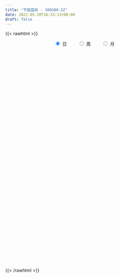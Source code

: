 ```yaml
---
title: "节能国祯 - 300388.SZ"
date: 2022-05-20T16:33:13+08:00
draft: false
---
```

{{< rawhtml >}}
    <div style="text-align: center">
        <label style="padding: 1rem;"><input style="margin-right: .5rem" type="radio" name="period" value="D" checked onclick="period_change(this)">日</label>
        <label style="padding: 1rem;"><input style="margin-right: .5rem" type="radio" name="period" value="W" onclick="period_change(this)">周</label>
        <label style="padding: 1rem;"><input style="margin-right: .5rem" type="radio" name="period" value="M" onclick="period_change(this)">月</label>
    </div>
    <div id="chart" style="height: 700px;"></div> 
    <script type="text/javascript">
        const D_v = [22672.94,51850.27,31224.73,46874.6,45383.07,35881.94,44867.48,32207.87,38236.51,25298.8,24437.08,23691.6,22673.61,30218.8,20518.72,18605.04,32510.69,24336.43,30237.17,23653.62,21188.1,28509.3,27836.9,36139.6,27327.13,27057.42,24769.43,23789.64,25770.4,35465.06,34769.1,35744.32,45689.0,45403.99,41276.08,38421.12,37083.0,28154.48,27454.0,26196.95,25232.27,26306.0,27534.36,37356.4,40724.53,35596.59,30160.31,26340.6,25125.88,30173.1,33986.75,25337.03,40576.47,35058.46,42845.86,25992.29,21631.8,17427.26,23695.34,29426.54,14696.54,24543.0,28532.26,32167.8,31689.96,33027.85,26023.16,23146.76,50267.16,59737.32,42683.79,38062.25,30767.77,30164.76,47457.24,44473.97,44693.4,39215.81,33995.14,182726.23,113762.16,106436.24,112243.66,63492.33,60828.08,110578.48,85881.57,97873.73,109964.23,81267.09,52870.92,56910.21,45253.67,49366.6,184844.62,93099.68,88548.98,68183.64,59136.6,41303.2,139984.0,91859.98,75301.42,46029.75,29124.44,44762.56,25899.4,26988.98,20588.61,29529.6,18363.23,18962.8,50794.7,36100.77,32792.34,30459.63,30257.8,37341.2,33260.2,24201.01,17986.8,58263.42,35353.11,28446.01,32641.11,26159.8,37051.8,30144.0,22836.6,37267.25,28879.17,26715.49,25044.86,28963.02,63548.13,97116.38,51429.6,59516.24,49455.8,40600.2,55454.0,58105.6,40951.79,33322.0,33233.0,29777.86,34981.72,21212.57,42984.46,63999.41,54588.82,58903.58,60316.04,47187.6,41643.69,44076.69,34869.62,27572.64,21305.0,35942.48,47029.67,47431.98,48041.24,60089.92,41925.99,34477.63,39227.52,36523.2,39099.69,55090.96,36392.77,36653.23,37939.4,49306.21,26554.81,35080.4,43683.07,24228.67,23603.67,29668.32,34743.0,34768.8,35424.84,62000.42,42268.71,37111.51,29229.85,28788.84,86073.99,65986.6,39916.04,50137.8,33905.6,54144.99,35773.2,35975.63,52875.6,36835.08,46198.08,57883.89,58967.09,47213.29,71008.97,89025.38,76071.03,68970.18,88159.6,54156.19,42820.04,35286.9,34478.57,23691.34,24263.55,34898.1,54291.81,53458.08,49472.0,33858.82,40794.94,30236.52,32215.0,26190.0,31295.83,25944.34,25853.17,22465.0,25388.97,33499.86,18072.8,19894.6,36628.4,38236.22,61746.39,80659.85,37427.88,46607.58,34240.88,35669.4,27465.83,21010.2,25641.27,58098.68,59300.03,36080.63,23017.23,19974.2,17290.8,19453.6,19310.64,27984.6]
const D_histogram = [0.0,0.0106766952,0.0180354427,0.0316881567,0.0346749793,0.0389096835,0.0473874862,0.0485464859,0.0424323818,0.0363868554,0.0306119138,0.0271285337,0.0226878171,0.0128056899,0.0025098769,-0.0037395995,-0.0159108533,-0.0242143899,-0.0365019313,-0.0405207226,-0.0453270713,-0.0427412951,-0.035554031,-0.0282991746,-0.0219367961,-0.0252114074,-0.0267666905,-0.0270954131,-0.0309797819,-0.0248782418,-0.0171779148,-0.0132434298,-0.0168614377,-0.0274995253,-0.0375266645,-0.0421562841,-0.046835692,-0.0499370479,-0.0448614635,-0.0354563485,-0.0256387899,-0.0178951755,-0.0034692652,0.0053983653,0.0173249569,0.0177406145,0.0121555712,0.0056271834,0.0013896356,-0.0056603226,-0.0057942773,-0.0028495399,-0.0083338375,-0.0143275639,-0.0279518537,-0.0411136806,-0.0423529707,-0.0378724791,-0.0248500817,-0.0090143304,0.0026697727,0.0066658818,0.0056186297,0.0129395686,0.0219013767,0.0288192329,0.0333894726,0.0317053545,0.0388806801,0.039018818,0.0359263629,0.0251456733,0.0170739197,0.020656944,0.0287573413,0.0353699007,0.0380699491,0.0329839882,0.0321438178,0.0562717897,0.0601946881,0.0728086029,0.0702592149,0.0651992136,0.0561295534,0.0621250018,0.066258079,0.0516254103,0.0539599117,0.0373276172,0.0261867104,0.0088012126,-0.0039488374,-0.0054579799,0.0205916646,0.0222969967,-0.0022454331,-0.0068480639,-0.0280520548,-0.0361497897,-0.0195714719,-0.0272799127,-0.0491063811,-0.0670384732,-0.0801604683,-0.0957787756,-0.0978848002,-0.0924644407,-0.0862291481,-0.0866333451,-0.080131399,-0.0732880831,-0.0740806226,-0.069237951,-0.059044762,-0.0420686813,-0.0273788364,-0.0256786268,-0.0193871371,-0.0085890151,-0.0006181158,0.016013299,0.0250392574,0.0325970975,0.0400406131,0.0411874204,0.0446153474,0.0402571781,0.0394518389,0.0376347601,0.0351930195,0.0311311879,0.0274722415,0.0267477156,0.0335830346,0.0459982101,0.043924299,0.0455410474,0.050558833,0.0452046924,0.0456526277,0.027911653,0.0136765029,0.0074592073,0.0008326778,-0.0063430525,-0.0077288007,-0.0073097715,-0.0025739654,0.0084541805,0.0126180345,0.0135088014,0.0212050489,0.0231424095,0.0200395524,0.0094273306,0.0099594472,0.0046624925,-0.0014682563,0.0017757689,0.0075307332,0.0151788333,0.0127289896,0.020641956,0.0141666206,0.0130200216,0.0088620363,0.0074815789,-0.0003989602,-0.0189595475,-0.0234145169,-0.0308668112,-0.026335048,-0.036167455,-0.0422798255,-0.0533018841,-0.073083726,-0.0805598685,-0.0893201626,-0.0854589974,-0.0717800464,-0.0493100863,-0.0268628533,-0.0049071837,0.006027966,0.015850456,0.0193191018,0.0268757133,0.0410044336,0.0558656096,0.0607068486,0.059513813,0.0538273311,0.0340126761,0.0235347204,0.0162135749,0.0207905392,0.0204123341,0.0232833935,0.0228820427,0.0216748484,0.0078510927,-0.0067919431,0.003085317,0.0029177201,-0.0265180218,-0.0746094897,-0.0940504994,-0.0981295266,-0.0889515914,-0.0749337159,-0.0635517239,-0.0542736681,-0.0409333995,-0.0275675678,-0.0129090108,-0.0064754983,-0.0036052509,0.0051856612,0.0070040518,0.0151899171,0.0128631687,0.0142507982,0.004459596,0.0060337712,0.0031480924,0.0116510463,0.0083127581,0.0079194871,0.0132037215,0.0211012273,0.0167728774,0.0177338013,-0.0240295707,-0.0616096816,-0.0740357207,-0.0902971914,-0.0849300187,-0.0718378043,-0.0665516223,-0.04841459,-0.0147670241,0.0070885642,0.0235821901,0.0313294338,0.0312025551,0.0286285699,0.0277813513,0.0279975297,0.0319959635]
const D_fast = [0.0,0.0133458689,0.0252134772,0.0467882303,0.0584437978,0.0724059228,0.0927305971,0.1060262183,0.1105202096,0.113571397,0.1154494339,0.1187481872,0.1199794249,0.1132987202,0.1036303764,0.0964460002,0.080297033,0.0659398989,0.0445268747,0.0303779028,0.0142397862,0.0061402387,0.004438995,0.0046190578,0.0054972373,-0.0040802259,-0.0123271817,-0.0194297575,-0.0310590718,-0.0311770921,-0.0277712438,-0.0271476162,-0.0349809836,-0.0524939526,-0.0719027578,-0.0870714485,-0.1034597793,-0.1190453972,-0.1251851788,-0.1246441509,-0.1212362897,-0.1179664692,-0.1044078752,-0.0941906534,-0.0779328226,-0.0730820113,-0.0756281619,-0.0807497538,-0.0846398927,-0.0931049315,-0.0946874556,-0.0924551032,-0.1000228601,-0.1095984775,-0.1302107307,-0.1536509777,-0.1654785106,-0.1704661387,-0.1636562618,-0.1500740931,-0.1377225468,-0.1320599672,-0.1317025619,-0.1211467309,-0.1067095786,-0.0925869142,-0.0796693063,-0.0734270858,-0.0565315902,-0.0466387478,-0.0407496121,-0.0452438834,-0.0490471571,-0.0402998968,-0.0250101642,-0.0095551296,0.0026624061,0.0058224422,0.0130182262,0.0512141456,0.070185716,0.1010017816,0.1160171973,0.1272569993,0.1322197275,0.1537464264,0.1744440233,0.1727177071,0.1885421865,0.1812417963,0.1766475671,0.1614623725,0.1477251132,0.1448514757,0.1760490363,0.1833286176,0.1582248295,0.1519101827,0.1236931781,0.1065579958,0.1182434457,0.1037150267,0.069611963,0.0349202526,0.0017581404,-0.0378048607,-0.0643820854,-0.082077836,-0.0973998305,-0.1194623638,-0.1329932674,-0.1444719724,-0.1637846674,-0.1762514836,-0.1808194851,-0.1743605747,-0.1665154389,-0.171234886,-0.1697901805,-0.1611393124,-0.1533229421,-0.1326882024,-0.1174024298,-0.1016953152,-0.0842416464,-0.072797984,-0.0582162201,-0.052510095,-0.0434524744,-0.0358608632,-0.0295043489,-0.0257833835,-0.0225742695,-0.0166118666,-0.0013807889,0.0225339391,0.0314411027,0.044443113,0.0621006069,0.0680476393,0.0799087316,0.0691456701,0.0583296457,0.053977152,0.0475587919,0.0387972985,0.0354793501,0.0340709364,0.0381632512,0.0513049422,0.0586233048,0.0628912721,0.0758887817,0.0836117448,0.0855187758,0.0772633866,0.0802853651,0.0761540335,0.0696562206,0.0733441881,0.0809818356,0.092424644,0.0931570478,0.1062305032,0.1032968229,0.1054052293,0.103462753,0.1039526904,0.0959724112,0.0726719371,0.0623633385,0.0471943414,0.0451423426,0.0262680718,0.0095857449,-0.0147617846,-0.0528145581,-0.0804306677,-0.1115210024,-0.1290245866,-0.1332906472,-0.1231482087,-0.107416689,-0.0866878153,-0.0742456742,-0.0604605701,-0.0521621488,-0.0378866091,-0.0135067804,0.015320798,0.0353387492,0.0490241668,0.0567945177,0.0454830318,0.0408887561,0.0376210044,0.0473956035,0.0521204819,0.0608123897,0.0661315495,0.0703430673,0.0584820848,0.0421410633,0.0527896526,0.0533514857,0.0172862384,-0.049457602,-0.0924112365,-0.1210226454,-0.134082608,-0.1387981615,-0.1433041005,-0.1475944617,-0.1444875429,-0.1380136032,-0.1265822989,-0.121767661,-0.1197987263,-0.1097113989,-0.1061419953,-0.0941586507,-0.0932696069,-0.088319278,-0.0969955812,-0.0939129631,-0.0960116189,-0.0845959034,-0.085856002,-0.0842694012,-0.0756842365,-0.0625114238,-0.0626465543,-0.0572521802,-0.1050229449,-0.1580054762,-0.1889404455,-0.227776214,-0.2436415459,-0.2485087827,-0.2598605062,-0.2538271215,-0.2238713115,-0.2002435822,-0.1778544088,-0.1622748067,-0.1546010466,-0.1500178892,-0.1439197701,-0.1367042093,-0.1247067846]
const D_slow = [0.0,0.0026691738,0.0071780345,0.0151000736,0.0237688185,0.0334962393,0.0453431109,0.0574797324,0.0680878278,0.0771845417,0.0848375201,0.0916196535,0.0972916078,0.1004930303,0.1011204995,0.1001855996,0.0962078863,0.0901542888,0.081028806,0.0708986253,0.0595668575,0.0488815338,0.039993026,0.0329182324,0.0274340334,0.0211311815,0.0144395089,0.0076656556,-0.0000792899,-0.0062988503,-0.010593329,-0.0139041864,-0.0181195459,-0.0249944272,-0.0343760933,-0.0449151644,-0.0566240874,-0.0691083493,-0.0803237152,-0.0891878024,-0.0955974998,-0.1000712937,-0.10093861,-0.0995890187,-0.0952577795,-0.0908226258,-0.087783733,-0.0863769372,-0.0860295283,-0.0874446089,-0.0888931783,-0.0896055633,-0.0916890226,-0.0952709136,-0.102258877,-0.1125372972,-0.1231255398,-0.1325936596,-0.13880618,-0.1410597627,-0.1403923195,-0.138725849,-0.1373211916,-0.1340862995,-0.1286109553,-0.1214061471,-0.1130587789,-0.1051324403,-0.0954122703,-0.0856575658,-0.076675975,-0.0703895567,-0.0661210768,-0.0609568408,-0.0537675055,-0.0449250303,-0.035407543,-0.027161546,-0.0191255915,-0.0050576441,0.0099910279,0.0281931786,0.0457579824,0.0620577858,0.0760901741,0.0916214246,0.1081859443,0.1210922969,0.1345822748,0.1439141791,0.1504608567,0.1526611598,0.1516739505,0.1503094555,0.1554573717,0.1610316209,0.1604702626,0.1587582466,0.1517452329,0.1427077855,0.1378149175,0.1309949394,0.1187183441,0.1019587258,0.0819186087,0.0579739148,0.0335027148,0.0103866046,-0.0111706824,-0.0328290187,-0.0528618684,-0.0711838892,-0.0897040449,-0.1070135326,-0.1217747231,-0.1322918934,-0.1391366025,-0.1455562592,-0.1504030435,-0.1525502973,-0.1527048262,-0.1487015015,-0.1424416871,-0.1342924128,-0.1242822595,-0.1139854044,-0.1028315675,-0.092767273,-0.0829043133,-0.0734956233,-0.0646973684,-0.0569145714,-0.050046511,-0.0433595821,-0.0349638235,-0.023464271,-0.0124831962,-0.0010979344,0.0115417739,0.0228429469,0.0342561039,0.0412340171,0.0446531428,0.0465179447,0.0467261141,0.045140351,0.0432081508,0.0413807079,0.0407372166,0.0428507617,0.0460052703,0.0493824707,0.0546837329,0.0604693353,0.0654792234,0.067836056,0.0703259178,0.071491541,0.0711244769,0.0715684191,0.0734511024,0.0772458107,0.0804280581,0.0855885472,0.0891302023,0.0923852077,0.0946007168,0.0964711115,0.0963713714,0.0916314846,0.0857778554,0.0780611526,0.0714773906,0.0624355268,0.0518655704,0.0385400994,0.0202691679,0.0001292008,-0.0222008399,-0.0435655892,-0.0615106008,-0.0738381224,-0.0805538357,-0.0817806316,-0.0802736401,-0.0763110261,-0.0714812507,-0.0647623224,-0.054511214,-0.0405448116,-0.0253680994,-0.0104896462,0.0029671866,0.0114703556,0.0173540357,0.0214074295,0.0266050643,0.0317081478,0.0375289962,0.0432495068,0.0486682189,0.0506309921,0.0489330063,0.0497043356,0.0504337656,0.0438042602,0.0251518877,0.0016392629,-0.0228931188,-0.0451310166,-0.0638644456,-0.0797523766,-0.0933207936,-0.1035541435,-0.1104460354,-0.1136732881,-0.1152921627,-0.1161934754,-0.1148970601,-0.1131460471,-0.1093485679,-0.1061327757,-0.1025700761,-0.1014551771,-0.0999467343,-0.0991597112,-0.0962469497,-0.0941687601,-0.0921888884,-0.088887958,-0.0836126511,-0.0794194318,-0.0749859815,-0.0809933741,-0.0963957946,-0.1149047247,-0.1374790226,-0.1587115273,-0.1766709783,-0.1933088839,-0.2054125314,-0.2091042875,-0.2073321464,-0.2014365989,-0.1936042404,-0.1858036017,-0.1786464592,-0.1717011214,-0.1647017389,-0.1567027481]
const D_data = [['2021-05-11', 7.6365, 7.6857, 7.6069, 7.6955],['2021-05-12', 7.725, 7.853, 7.6857, 7.912],['2021-05-13', 7.8234, 7.8726, 7.7742, 7.971],['2021-05-14', 7.9022, 8.0301, 7.8726, 8.0891],['2021-05-17', 8.0695, 7.971, 7.9317, 8.158],['2021-05-18', 7.9317, 8.0399, 7.9317, 8.099],['2021-05-19', 7.9809, 8.1679, 7.9809, 8.2269],['2021-05-20', 8.1285, 8.1482, 8.0695, 8.2171],['2021-05-21', 8.1285, 8.0891, 8.0793, 8.2663],['2021-05-24', 8.0498, 8.099, 8.0301, 8.1679],['2021-05-25', 8.0695, 8.1088, 8.0399, 8.1285],['2021-05-26', 8.1285, 8.1482, 8.099, 8.1875],['2021-05-27', 8.1875, 8.1482, 8.099, 8.2072],['2021-05-28', 8.1482, 8.0695, 8.0596, 8.2269],['2021-05-31', 8.0203, 8.0301, 7.9514, 8.0596],['2021-06-01', 8.0301, 8.0498, 7.9907, 8.0695],['2021-06-02', 8.0596, 7.9317, 7.9218, 8.0793],['2021-06-03', 7.9317, 7.9218, 7.912, 8.0006],['2021-06-04', 7.9218, 7.8038, 7.7939, 7.9514],['2021-06-07', 7.7742, 7.8431, 7.7644, 7.8628],['2021-06-08', 7.8431, 7.7841, 7.7742, 7.8628],['2021-06-09', 7.7742, 7.8431, 7.7545, 7.8628],['2021-06-10', 7.8234, 7.9022, 7.8136, 7.912],['2021-06-11', 7.8923, 7.9218, 7.8726, 8.0301],['2021-06-15', 7.9022, 7.9317, 7.8726, 7.9809],['2021-06-16', 7.9218, 7.8038, 7.7742, 7.9317],['2021-06-17', 7.8333, 7.7939, 7.7152, 7.853],['2021-06-18', 7.7545, 7.7841, 7.7053, 7.8333],['2021-06-21', 7.7841, 7.7053, 7.6955, 7.8038],['2021-06-22', 7.6955, 7.8136, 7.6561, 7.8628],['2021-06-23', 7.8234, 7.853, 7.7742, 7.9022],['2021-06-24', 7.8136, 7.8234, 7.725, 7.8726],['2021-06-25', 7.853, 7.7152, 7.6955, 7.853],['2021-06-28', 7.7349, 7.5676, 7.5577, 7.7349],['2021-06-29', 7.5774, 7.4888, 7.479, 7.6168],['2021-06-30', 7.5085, 7.479, 7.4003, 7.5085],['2021-07-01', 7.479, 7.4101, 7.4101, 7.5577],['2021-07-02', 7.4396, 7.3609, 7.3117, 7.4396],['2021-07-05', 7.3216, 7.42, 7.3117, 7.4692],['2021-07-06', 7.4101, 7.4692, 7.3904, 7.4888],['2021-07-07', 7.4396, 7.4888, 7.3904, 7.5184],['2021-07-08', 7.4888, 7.479, 7.4298, 7.5971],['2021-07-09', 7.49, 7.6, 7.46, 7.62],['2021-07-12', 7.61, 7.58, 7.55, 7.64],['2021-07-13', 7.61, 7.67, 7.52, 7.67],['2021-07-14', 7.67, 7.56, 7.53, 7.72],['2021-07-15', 7.56, 7.47, 7.39, 7.58],['2021-07-16', 7.47, 7.42, 7.41, 7.52],['2021-07-19', 7.42, 7.41, 7.3, 7.43],['2021-07-20', 7.37, 7.33, 7.31, 7.37],['2021-07-21', 7.34, 7.38, 7.34, 7.45],['2021-07-22', 7.38, 7.41, 7.33, 7.44],['2021-07-23', 7.42, 7.28, 7.26, 7.42],['2021-07-26', 7.28, 7.22, 7.15, 7.32],['2021-07-27', 7.23, 7.04, 7.03, 7.26],['2021-07-28', 7.05, 6.93, 6.82, 7.07],['2021-07-29', 6.94, 6.99, 6.9, 7.02],['2021-07-30', 7.0, 7.02, 6.91, 7.03],['2021-08-02', 7.02, 7.13, 6.95, 7.16],['2021-08-03', 7.13, 7.21, 7.1, 7.23],['2021-08-04', 7.17, 7.21, 7.15, 7.23],['2021-08-05', 7.16, 7.14, 7.09, 7.23],['2021-08-06', 7.14, 7.07, 7.0, 7.14],['2021-08-09', 7.06, 7.18, 7.03, 7.23],['2021-08-10', 7.22, 7.24, 7.16, 7.28],['2021-08-11', 7.24, 7.26, 7.22, 7.32],['2021-08-12', 7.26, 7.27, 7.2, 7.32],['2021-08-13', 7.25, 7.21, 7.18, 7.28],['2021-08-16', 7.24, 7.35, 7.2, 7.4],['2021-08-17', 7.33, 7.3, 7.26, 7.44],['2021-08-18', 7.23, 7.27, 7.21, 7.35],['2021-08-19', 7.29, 7.15, 7.14, 7.3],['2021-08-20', 7.15, 7.14, 7.05, 7.16],['2021-08-23', 7.15, 7.28, 7.12, 7.29],['2021-08-24', 7.28, 7.38, 7.28, 7.43],['2021-08-25', 7.38, 7.42, 7.29, 7.43],['2021-08-26', 7.4, 7.42, 7.31, 7.48],['2021-08-27', 7.35, 7.34, 7.31, 7.44],['2021-08-30', 7.33, 7.4, 7.32, 7.43],['2021-08-31', 7.6, 7.81, 7.6, 7.86],['2021-09-01', 7.78, 7.68, 7.61, 7.89],['2021-09-02', 7.65, 7.89, 7.62, 7.94],['2021-09-03', 7.89, 7.79, 7.76, 8.1],['2021-09-06', 7.8, 7.8, 7.72, 7.93],['2021-09-07', 7.76, 7.77, 7.73, 7.9],['2021-09-08', 7.84, 8.01, 7.81, 8.04],['2021-09-09', 7.96, 8.08, 7.94, 8.15],['2021-09-10', 8.0, 7.88, 7.85, 8.14],['2021-09-13', 8.0, 8.12, 7.93, 8.21],['2021-09-14', 8.08, 7.9, 7.87, 8.14],['2021-09-15', 7.9, 7.94, 7.83, 8.08],['2021-09-16', 7.95, 7.82, 7.79, 8.04],['2021-09-17', 7.82, 7.82, 7.67, 7.88],['2021-09-22', 7.74, 7.94, 7.67, 7.95],['2021-09-23', 7.95, 8.38, 7.95, 8.45],['2021-09-24', 8.46, 8.19, 8.14, 8.48],['2021-09-27', 8.15, 7.83, 7.78, 8.26],['2021-09-28', 7.82, 8.02, 7.8, 8.07],['2021-09-29', 7.93, 7.75, 7.68, 8.03],['2021-09-30', 7.75, 7.83, 7.7, 7.87],['2021-10-08', 7.95, 8.16, 7.95, 8.44],['2021-10-11', 8.25, 7.88, 7.82, 8.33],['2021-10-12', 7.81, 7.61, 7.51, 7.88],['2021-10-13', 7.61, 7.52, 7.37, 7.68],['2021-10-14', 7.48, 7.45, 7.39, 7.54],['2021-10-15', 7.45, 7.28, 7.25, 7.49],['2021-10-18', 7.28, 7.33, 7.26, 7.38],['2021-10-19', 7.31, 7.36, 7.21, 7.37],['2021-10-20', 7.36, 7.33, 7.27, 7.39],['2021-10-21', 7.31, 7.19, 7.19, 7.31],['2021-10-22', 7.2, 7.22, 7.18, 7.27],['2021-10-25', 7.22, 7.19, 7.1, 7.23],['2021-10-26', 7.13, 7.04, 7.02, 7.2],['2021-10-27', 7.03, 7.05, 6.93, 7.08],['2021-10-28', 7.05, 7.09, 6.94, 7.11],['2021-10-29', 7.09, 7.19, 7.04, 7.24],['2021-11-01', 7.19, 7.2, 7.1, 7.27],['2021-11-02', 7.15, 7.04, 6.97, 7.26],['2021-11-03', 7.05, 7.08, 6.95, 7.1],['2021-11-04', 7.09, 7.15, 7.07, 7.16],['2021-11-05', 7.14, 7.14, 7.1, 7.16],['2021-11-08', 7.2, 7.3, 7.2, 7.38],['2021-11-09', 7.31, 7.27, 7.22, 7.33],['2021-11-10', 7.26, 7.3, 7.18, 7.3],['2021-11-11', 7.29, 7.35, 7.25, 7.37],['2021-11-12', 7.35, 7.31, 7.27, 7.35],['2021-11-15', 7.29, 7.37, 7.2, 7.38],['2021-11-16', 7.36, 7.29, 7.29, 7.36],['2021-11-17', 7.29, 7.34, 7.27, 7.34],['2021-11-18', 7.31, 7.34, 7.29, 7.44],['2021-11-19', 7.35, 7.34, 7.24, 7.35],['2021-11-22', 7.3, 7.32, 7.28, 7.37],['2021-11-23', 7.33, 7.32, 7.26, 7.34],['2021-11-24', 7.32, 7.36, 7.27, 7.37],['2021-11-25', 7.36, 7.49, 7.29, 7.56],['2021-11-26', 7.43, 7.64, 7.39, 7.74],['2021-11-29', 7.57, 7.52, 7.45, 7.58],['2021-11-30', 7.54, 7.6, 7.51, 7.65],['2021-12-01', 7.58, 7.7, 7.55, 7.73],['2021-12-02', 7.68, 7.61, 7.59, 7.72],['2021-12-03', 7.68, 7.71, 7.52, 7.75],['2021-12-06', 7.67, 7.47, 7.47, 7.73],['2021-12-07', 7.5, 7.45, 7.36, 7.54],['2021-12-08', 7.46, 7.51, 7.4, 7.52],['2021-12-09', 7.51, 7.48, 7.45, 7.51],['2021-12-10', 7.46, 7.44, 7.42, 7.48],['2021-12-13', 7.45, 7.49, 7.45, 7.51],['2021-12-14', 7.48, 7.51, 7.42, 7.51],['2021-12-15', 7.5, 7.58, 7.47, 7.62],['2021-12-16', 7.6, 7.71, 7.57, 7.72],['2021-12-17', 7.73, 7.68, 7.62, 7.75],['2021-12-20', 7.68, 7.67, 7.61, 7.78],['2021-12-21', 7.67, 7.8, 7.66, 7.8],['2021-12-22', 7.79, 7.78, 7.72, 7.83],['2021-12-23', 7.76, 7.74, 7.67, 7.79],['2021-12-24', 7.74, 7.63, 7.63, 7.81],['2021-12-27', 7.67, 7.76, 7.61, 7.77],['2021-12-28', 7.78, 7.69, 7.68, 7.81],['2021-12-29', 7.67, 7.66, 7.62, 7.72],['2021-12-30', 7.69, 7.78, 7.64, 7.81],['2021-12-31', 7.77, 7.85, 7.75, 7.88],['2022-01-04', 7.87, 7.93, 7.82, 7.97],['2022-01-05', 7.9, 7.84, 7.78, 7.93],['2022-01-06', 7.83, 8.01, 7.79, 8.04],['2022-01-07', 8.02, 7.86, 7.86, 8.03],['2022-01-10', 7.87, 7.93, 7.82, 8.02],['2022-01-11', 7.95, 7.9, 7.87, 8.03],['2022-01-12', 8.0, 7.94, 7.9, 8.02],['2022-01-13', 7.98, 7.85, 7.84, 7.99],['2022-01-14', 7.85, 7.65, 7.64, 7.9],['2022-01-17', 7.65, 7.76, 7.65, 7.8],['2022-01-18', 7.81, 7.68, 7.64, 7.86],['2022-01-19', 7.66, 7.81, 7.66, 7.86],['2022-01-20', 7.78, 7.6, 7.58, 7.83],['2022-01-21', 7.61, 7.58, 7.54, 7.65],['2022-01-24', 7.62, 7.44, 7.43, 7.62],['2022-01-25', 7.45, 7.2, 7.18, 7.5],['2022-01-26', 7.21, 7.22, 7.14, 7.26],['2022-01-27', 7.18, 7.09, 7.09, 7.22],['2022-01-28', 7.11, 7.16, 7.04, 7.19],['2022-02-07', 7.25, 7.26, 7.17, 7.3],['2022-02-08', 7.27, 7.41, 7.24, 7.41],['2022-02-09', 7.44, 7.49, 7.39, 7.52],['2022-02-10', 7.7, 7.58, 7.55, 7.83],['2022-02-11', 7.5, 7.52, 7.45, 7.62],['2022-02-14', 7.46, 7.56, 7.44, 7.65],['2022-02-15', 7.64, 7.52, 7.44, 7.64],['2022-02-16', 7.54, 7.61, 7.54, 7.65],['2022-02-17', 7.63, 7.77, 7.6, 7.91],['2022-02-18', 7.7, 7.89, 7.63, 7.92],['2022-02-21', 7.86, 7.86, 7.77, 7.87],['2022-02-22', 7.78, 7.84, 7.74, 7.9],['2022-02-23', 7.9, 7.81, 7.77, 7.9],['2022-02-24', 7.77, 7.6, 7.52, 7.82],['2022-02-25', 7.66, 7.66, 7.58, 7.72],['2022-02-28', 7.68, 7.67, 7.58, 7.72],['2022-03-01', 7.77, 7.83, 7.64, 7.84],['2022-03-02', 7.81, 7.8, 7.74, 7.84],['2022-03-03', 7.84, 7.87, 7.75, 7.92],['2022-03-04', 7.81, 7.86, 7.71, 7.95],['2022-03-07', 7.85, 7.87, 7.75, 7.94],['2022-03-08', 7.82, 7.69, 7.63, 7.91],['2022-03-09', 7.76, 7.61, 7.28, 7.84],['2022-03-10', 7.72, 7.91, 7.67, 7.94],['2022-03-11', 7.82, 7.82, 7.57, 7.86],['2022-03-14', 7.76, 7.37, 7.37, 7.76],['2022-03-15', 7.36, 6.89, 6.88, 7.36],['2022-03-16', 6.99, 7.0, 6.72, 7.05],['2022-03-17', 7.08, 7.05, 7.01, 7.15],['2022-03-18', 7.06, 7.15, 6.97, 7.17],['2022-03-21', 7.15, 7.2, 7.1, 7.21],['2022-03-22', 7.16, 7.17, 7.13, 7.24],['2022-03-23', 7.19, 7.14, 7.1, 7.21],['2022-03-24', 7.13, 7.2, 7.04, 7.22],['2022-03-25', 7.19, 7.23, 7.14, 7.34],['2022-03-28', 7.22, 7.29, 7.11, 7.44],['2022-03-29', 7.32, 7.22, 7.15, 7.44],['2022-03-30', 7.24, 7.18, 7.13, 7.25],['2022-03-31', 7.19, 7.27, 7.18, 7.32],['2022-04-01', 7.25, 7.2, 7.16, 7.25],['2022-04-06', 7.19, 7.3, 7.17, 7.32],['2022-04-07', 7.33, 7.18, 7.18, 7.33],['2022-04-08', 7.19, 7.22, 7.11, 7.27],['2022-04-11', 7.2, 7.05, 7.0, 7.22],['2022-04-12', 7.02, 7.16, 6.96, 7.21],['2022-04-13', 7.19, 7.09, 7.07, 7.19],['2022-04-14', 7.08, 7.24, 7.08, 7.27],['2022-04-15', 7.26, 7.1, 7.06, 7.31],['2022-04-18', 7.13, 7.12, 6.96, 7.13],['2022-04-19', 7.08, 7.2, 7.08, 7.21],['2022-04-20', 7.2, 7.27, 7.14, 7.28],['2022-04-21', 7.24, 7.13, 7.02, 7.25],['2022-04-22', 7.15, 7.19, 7.08, 7.27],['2022-04-25', 7.1, 6.53, 6.48, 7.1],['2022-04-26', 6.58, 6.32, 6.26, 6.66],['2022-04-27', 6.32, 6.43, 6.08, 6.44],['2022-04-28', 6.4, 6.22, 6.16, 6.46],['2022-04-29', 6.29, 6.37, 6.18, 6.42],['2022-05-05', 6.36, 6.43, 6.29, 6.49],['2022-05-06', 6.3, 6.3, 6.25, 6.36],['2022-05-09', 6.3, 6.45, 6.27, 6.49],['2022-05-10', 6.4, 6.73, 6.36, 6.77],['2022-05-11', 6.73, 6.7, 6.63, 6.95],['2022-05-12', 6.61, 6.72, 6.58, 6.76],['2022-05-13', 6.65, 6.67, 6.64, 6.76],['2022-05-16', 6.66, 6.59, 6.57, 6.7],['2022-05-17', 6.63, 6.55, 6.46, 6.63],['2022-05-18', 6.57, 6.56, 6.52, 6.65],['2022-05-19', 6.5, 6.57, 6.46, 6.6],['2022-05-20', 6.57, 6.63, 6.57, 6.74]]
const W_v = [342160.22,177679.49,133202.97,127589.24,109161.83,77939.99,112811.07,147327.79,154018.94,155710.38,168861.17,93878.24,60527.03,244448.77,257834.49,257575.69,139444.6,122988.3,116276.9,212923.6,109062.27,192006.25,279279.58,352690.3,294619.26,158647.2,174130.27,169051.48,239609.08,178473.91,126624.09,41454.13,28409.78,103903.09,95871.76,106026.62,83578.69,84935.91,51198.84,90714.64,133767.72,282039.68,204986.7,261444.25,264666.33,406078.1900000001,258480.06,192486.01,187031.46,117251.93,131221.43,159214.77,310685.65,459394.94,296429.47,356432.99,220076.23,222116.42,277562.28,170713.3,138192.68,114340.66,142283.81,138283.69,157033.02,177155.87,318354.86,240304.73,175710.69,244371.74,156114.08,128462.33,187342.13,118543.37,95483.13,104823.5,69255.29,111762.74,106506.62,119893.43,111972.31,175415.92,225234.58,385621.29,604616.5,346368.1200000001,295913.41,168249.33,237668.17,339377.37,573359.72,528252.65,121354.97,212812.42,151977.0,86364.3,102191.58,56370.06,97213.61,271373.3100000001,217143.94,717180.3,350214.47,207449.42,114242.08,117405.24,113717.16,85386.48,107728.25,105099.58,171767.42,138079.72,136406.46,530916.21,113529.29,232601.79,188985.17,122925.62,213352.14,227289.5,123015.46,149965.35,124972.49,148355.26,309006.5,306287.01,361086.61,194837.71,311917.61,717069.28,385097.26,442723.72,337532.74,486496.61,718641.1399999999,914035.95,947613.63,703763.88,343389.04,230195.11,215974.64,362258.45,303198.01,146457.74,130978.84,167722.26,166127.99,207484.7,125941.91,215934.19,299208.66,100729.15,199986.86,633505.97,702148.13,633989.9000000001,325507.6900000001,874662.7300000001,447431.49,440484.8700000001,1000236.3500000001,800407.63,1589321.6599999999,989127.74,499157.61,156302.14,58086.25,343085.89,295086.01,351152.59,289005.95,405403.47,390115.42,401048.84,218148.48,191489.41,175298.64,228048.15,201407.28,316785.21,279449.89,186934.76,177238.04,178315.51,71379.7,65171.78,206612.56,298516.92,397504.53,383991.96,549575.72,424267.12,147624.25,211419.09,162041.23,109896.25,52173.64,172041.54,196576.87,126319.89,126208.05,137327.52,102943.62,177437.88,190338.67,132723.58,170178.43,155199.23,142955.67,120893.68,146055.53,221518.29,206005.18,549163.4300000001,418654.19,346266.12,327310.9,257172.42,139984.0,287078.15,121369.82,169110.24,143047.01,180863.45,156178.82,241387.88,256455.84,195390.25,217766.98,252127.6,166719.41,197489.13,204419.0,186846.42,156264.13,209205.77,247190.79,213877.63,229768.28,342285.76,289392.91,171623.37,207820.36,89700.83,133151.34,174578.41,234605.59,48476.03,202137.84,104013.84]
const W_histogram = [0.0,-0.0124891168,-0.0648550845,-0.0839794833,-0.092542806,-0.0982174789,-0.0738889298,-0.0386074043,-0.018471632,-0.0253839127,-0.0063010895,-0.0039730249,-0.0031527233,0.0398976659,0.0719632516,0.0699823583,0.0459360437,0.0540983637,0.0427514933,0.068947641,0.0587578535,0.0774653312,0.1249340866,0.1785499324,0.198371443,0.1826991455,0.1266206177,0.0660873256,0.0844333913,0.0116684154,-0.0958571541,-0.137290001,-0.140217676,-0.11583851,-0.0773809418,-0.0842566671,-0.1277624946,-0.1049209298,-0.0971396548,-0.0716448968,-0.0453340175,0.0544643084,0.1281375563,0.1799354338,0.1929563006,0.1100124627,0.0034173474,-0.0820446192,-0.12833602,-0.1719905117,-0.1920707726,-0.2249154089,-0.2232763101,-0.1684255777,-0.1194732888,-0.162289208,-0.1619789776,-0.1937185824,-0.2483422332,-0.2501513573,-0.2420920917,-0.217303171,-0.1803820265,-0.141056877,-0.1810094942,-0.1915509802,-0.1103635403,-0.0210354576,0.0332265656,0.1195724189,0.1311566227,0.1329661326,0.1564330199,0.167994283,0.1625272839,0.1407896104,0.1268266182,0.1212427932,0.1135754493,0.0722684605,0.0498681154,0.0857211421,0.1406951635,0.2130284463,0.2306870919,0.2604246864,0.2778074582,0.2546569254,0.2428804018,0.2156286239,0.2126974553,0.1597379949,0.1194940886,0.0339125029,-0.0548467419,-0.1187580023,-0.1389680371,-0.1671697851,-0.1703393078,-0.0886415933,-0.0753644272,0.0247110039,0.0505151574,0.0320138705,0.0095821438,-0.0184986388,-0.0752689572,-0.1016079047,-0.10541003,-0.0995991982,-0.0518858859,-0.0137706093,0.0696817828,0.0964217417,0.1349676041,0.1302302777,0.0983154046,0.061970449,0.0680152161,0.0524215306,0.0165157282,0.0044464743,-0.0013581708,0.0231087112,0.0509570699,0.0706632903,0.0574154493,0.051977336,0.0181220703,0.0580824904,0.044128247,0.0106500992,-0.0196967128,0.0099760552,0.0515091874,0.1440600493,0.0972585369,0.0285759382,-0.0496605636,-0.1116933575,-0.1228706136,-0.1137000168,-0.1167969168,-0.119713158,-0.1016368799,-0.1064546751,-0.1276029689,-0.1743331963,-0.1852642289,-0.1678094916,-0.1380542706,-0.1316820303,-0.0962144035,-0.0089804172,0.0483667261,0.0311132248,0.0426718944,0.1011019616,0.151072179,0.1626349983,0.1271691809,0.1347612999,0.1158780968,0.1125311262,0.0472439006,-0.0127273314,-0.0347955118,-0.0400329165,-0.0657599928,-0.1191556206,-0.1265341467,-0.1037630585,-0.0775002964,-0.0759995467,-0.0673140016,-0.0833109292,-0.0829833888,-0.1231210822,-0.1121318271,-0.0920219113,-0.0764592878,-0.0851163485,-0.1064234021,-0.1638153843,-0.1757571657,-0.1468765577,-0.1136910387,-0.0598170306,-0.0119882662,0.0245426856,0.0620727187,0.0378251652,0.0149830414,0.0111414394,0.0011714247,-0.0114879908,-0.0044216643,0.0259501329,0.0510645009,0.0664346227,0.0590345677,0.0621028159,0.0551118297,0.0464474334,0.0188689538,0.0187075983,0.0089506021,-0.0037769716,-0.0253487563,-0.031491842,-0.0218271212,-0.0161129752,0.0040929761,0.048267968,0.0820661927,0.097829007,0.128679886,0.1204902355,0.1320196189,0.0777838487,0.0373240823,0.0094492767,-0.0103741659,-0.0100484618,-0.0060223072,0.0173566557,0.036922398,0.0312902596,0.0426355155,0.0454228388,0.0598273409,0.0672200898,0.0556373734,0.0415760522,0.0042673646,0.0041115127,0.0278793143,0.0270419099,0.0382062988,0.0409046043,-0.002143275,-0.0237392029,-0.0377232056,-0.0429262745,-0.051189506,-0.0474192353,-0.0942702384,-0.1223155594,-0.1087451071,-0.0957194699]
const W_fast = [0.0,-0.015611396,-0.0841911348,-0.1243104044,-0.1560094287,-0.1862384713,-0.1803821546,-0.1547524802,-0.1392346159,-0.1524928747,-0.134985324,-0.1336505155,-0.1336183948,-0.0805935891,-0.0305371905,-0.0150224943,-0.0275847979,-0.005897887,-0.0065568841,0.0368761739,0.0413758498,0.0794496602,0.1581519373,0.2564052661,0.3258196376,0.3558221265,0.3313987531,0.2873872924,0.3268417059,0.2569938338,0.1255039758,0.0497486286,0.0117665346,0.0071860731,0.0262984059,-0.0016414862,-0.0770879374,-0.080476605,-0.0969802437,-0.0893967099,-0.0744193349,0.0389950681,0.144702705,0.241484441,0.3027443829,0.2473036607,0.1415628823,0.0355897609,-0.0427856449,-0.1294377646,-0.1975357186,-0.2866092071,-0.3407891858,-0.3280448479,-0.3089608812,-0.3923491024,-0.4325336164,-0.5127028667,-0.6294120758,-0.6937590393,-0.7462227966,-0.7757596686,-0.7839340308,-0.7798731005,-0.8650780913,-0.9235073224,-0.8699107676,-0.7858415492,-0.7232728847,-0.6070339266,-0.5626605671,-0.527609524,-0.4650343817,-0.411474548,-0.3763097261,-0.3628499969,-0.3451063346,-0.3203794614,-0.2996529429,-0.3228928166,-0.3328261328,-0.2755428206,-0.1853950083,-0.0598046139,0.0155258047,0.1103695707,0.1972042071,0.2377179056,0.2866614825,0.3133168606,0.3635600558,0.3505350942,0.34016471,0.26306125,0.1605903198,0.0669895588,0.0120375147,-0.0579566796,-0.1037110292,-0.0441737131,-0.0497376538,0.0565155283,0.0949484712,0.0844506518,0.0644144612,0.0317090188,-0.0438785389,-0.0956194625,-0.1257740954,-0.1448630631,-0.1101212223,-0.075448598,0.0254242398,0.0762696342,0.1485573975,0.1763776406,0.1690416186,0.1481892752,0.1712378464,0.1687495435,0.1369726732,0.1260150378,0.1198708501,0.1501149099,0.1907025361,0.228074579,0.2291806003,0.236736821,0.2074120729,0.2618931155,0.258970934,0.228155311,0.1928843208,0.2250511026,0.2794615316,0.4080274058,0.3855405277,0.3240019135,0.2333502709,0.1433941375,0.101499228,0.0822448206,0.0499486914,0.0171041607,0.0097712189,-0.0216602452,-0.0747092812,-0.1650228076,-0.2222698974,-0.2467675331,-0.2515258798,-0.278074147,-0.2666601211,-0.1816712391,-0.1122324142,-0.1217076094,-0.0994809662,-0.0157754085,0.0719628536,0.1241844224,0.1205109003,0.1617933443,0.1718796653,0.1966654763,0.1431892259,0.080036161,0.0492691026,0.0340234689,-0.0081436057,-0.0913281387,-0.1303402014,-0.1335098779,-0.1266221899,-0.1441213268,-0.1522642822,-0.189088942,-0.2095072488,-0.2804252128,-0.2974689144,-0.3003644764,-0.3039166749,-0.3338528227,-0.3817657268,-0.4801115551,-0.5359926279,-0.5438311593,-0.5390684,-0.5001486496,-0.4553169517,-0.4126503285,-0.3596021157,-0.3743933779,-0.3934897414,-0.3945459835,-0.4042231421,-0.4197545553,-0.4137936448,-0.3769343144,-0.3390538212,-0.3070750437,-0.2997164568,-0.2811225046,-0.2743355334,-0.2713880713,-0.2942493124,-0.2897337685,-0.2972531141,-0.3109249307,-0.3388339045,-0.3528499506,-0.3486420101,-0.3469561079,-0.3257269126,-0.2694849287,-0.2151701558,-0.1749500898,-0.1119292393,-0.089996331,-0.0454620429,-0.0802518509,-0.1113805967,-0.1368930831,-0.1593100672,-0.1614964785,-0.1589759007,-0.1312577739,-0.1024614321,-0.1002710056,-0.0782668708,-0.0641238378,-0.0347625005,-0.0105647291,-0.0082381021,-0.0119054103,-0.0481472568,-0.0472752305,-0.0165376004,-0.0106145272,0.0101014364,0.0230258929,-0.0205578051,-0.0480885338,-0.0715033379,-0.0874379754,-0.1084985834,-0.1165831215,-0.1870016842,-0.245625895,-0.2592417195,-0.2701459498]
const W_slow = [0.0,-0.0031222792,-0.0193360503,-0.0403309211,-0.0634666227,-0.0880209924,-0.1064932248,-0.1161450759,-0.1207629839,-0.1271089621,-0.1286842345,-0.1296774907,-0.1304656715,-0.120491255,-0.1025004421,-0.0850048526,-0.0735208416,-0.0599962507,-0.0493083774,-0.0320714671,-0.0173820038,0.001984329,0.0332178507,0.0778553338,0.1274481945,0.1731229809,0.2047781354,0.2212999668,0.2424083146,0.2453254184,0.2213611299,0.1870386296,0.1519842106,0.1230245831,0.1036793477,0.0826151809,0.0506745573,0.0244443248,0.0001594111,-0.0177518131,-0.0290853175,-0.0154692404,0.0165651487,0.0615490072,0.1097880823,0.137291198,0.1381455349,0.1176343801,0.0855503751,0.0425527471,-0.005464946,-0.0616937982,-0.1175128757,-0.1596192702,-0.1894875924,-0.2300598944,-0.2705546388,-0.3189842844,-0.3810698427,-0.443607682,-0.5041307049,-0.5584564977,-0.6035520043,-0.6388162235,-0.6840685971,-0.7319563422,-0.7595472272,-0.7648060916,-0.7564994502,-0.7266063455,-0.6938171898,-0.6605756567,-0.6214674017,-0.5794688309,-0.53883701,-0.5036396074,-0.4719329528,-0.4416222545,-0.4132283922,-0.3951612771,-0.3826942482,-0.3612639627,-0.3260901718,-0.2728330602,-0.2151612872,-0.1500551157,-0.0806032511,-0.0169390198,0.0437810807,0.0976882367,0.1508626005,0.1907970992,0.2206706214,0.2291487471,0.2154370616,0.1857475611,0.1510055518,0.1092131055,0.0666282786,0.0444678802,0.0256267734,0.0318045244,0.0444333137,0.0524367814,0.0548323173,0.0502076576,0.0313904183,0.0059884421,-0.0203640654,-0.0452638649,-0.0582353364,-0.0616779887,-0.044257543,-0.0201521076,0.0135897934,0.0461473629,0.070726214,0.0862188262,0.1032226303,0.1163280129,0.120456945,0.1215685635,0.1212290208,0.1270061987,0.1397454661,0.1574112887,0.171765151,0.184759485,0.1892900026,0.2038106252,0.2148426869,0.2175052118,0.2125810336,0.2150750474,0.2279523442,0.2639673565,0.2882819908,0.2954259753,0.2830108344,0.255087495,0.2243698416,0.1959448374,0.1667456082,0.1368173187,0.1114080988,0.08479443,0.0528936877,0.0093103887,-0.0370056686,-0.0789580415,-0.1134716091,-0.1463921167,-0.1704457176,-0.1726908219,-0.1605991403,-0.1528208342,-0.1421528606,-0.1168773701,-0.0791093254,-0.0384505758,-0.0066582806,0.0270320444,0.0560015686,0.0841343501,0.0959453253,0.0927634924,0.0840646145,0.0740563853,0.0576163871,0.027827482,-0.0038060547,-0.0297468193,-0.0491218935,-0.0681217801,-0.0849502805,-0.1057780128,-0.12652386,-0.1573041306,-0.1853370873,-0.2083425652,-0.2274573871,-0.2487364742,-0.2753423247,-0.3162961708,-0.3602354622,-0.3969546016,-0.4253773613,-0.440331619,-0.4433286855,-0.4371930141,-0.4216748344,-0.4122185431,-0.4084727828,-0.4056874229,-0.4053945668,-0.4082665645,-0.4093719805,-0.4028844473,-0.3901183221,-0.3735096664,-0.3587510245,-0.3432253205,-0.3294473631,-0.3178355047,-0.3131182663,-0.3084413667,-0.3062037162,-0.3071479591,-0.3134851482,-0.3213581087,-0.326814889,-0.3308431327,-0.3298198887,-0.3177528967,-0.2972363485,-0.2727790968,-0.2406091253,-0.2104865664,-0.1774816617,-0.1580356996,-0.148704679,-0.1463423598,-0.1489359013,-0.1514480167,-0.1529535935,-0.1486144296,-0.1393838301,-0.1315612652,-0.1209023863,-0.1095466766,-0.0945898414,-0.0777848189,-0.0638754756,-0.0534814625,-0.0524146214,-0.0513867432,-0.0444169146,-0.0376564372,-0.0281048625,-0.0178787114,-0.0184145301,-0.0243493309,-0.0337801323,-0.0445117009,-0.0573090774,-0.0691638862,-0.0927314458,-0.1233103357,-0.1504966124,-0.1744264799]
const W_data = [['2017-06-23', 10.7148, 11.1855, 10.7148, 12.0582],['2017-07-14', 11.1379, 10.9898, 10.7307, 11.7144],['2017-07-21', 10.8999, 10.2812, 10.1013, 10.9317],['2017-07-28', 10.26, 10.4398, 10.2177, 10.8206],['2017-08-04', 10.4451, 10.4187, 10.3129, 10.7836],['2017-08-11', 10.3658, 10.3288, 10.2759, 10.6619],['2017-08-18', 10.3922, 10.6725, 10.3393, 10.9158],['2017-08-25', 10.6725, 10.9105, 10.5985, 11.2014],['2017-09-01', 10.8946, 10.8312, 10.7254, 11.1591],['2017-09-08', 10.3076, 10.4927, 10.1013, 10.5932],['2017-09-15', 10.5615, 10.8206, 10.4292, 11.0586],['2017-09-22', 10.8682, 10.6461, 10.5192, 10.8841],['2017-09-29', 10.5826, 10.6143, 10.3975, 10.7043],['2017-10-13', 10.6567, 11.2596, 10.6249, 11.4658],['2017-10-20', 11.1538, 11.3548, 10.7836, 11.5028],['2017-10-27', 11.249, 11.0533, 11.0163, 11.7144],['2017-11-03', 11.0903, 10.7413, 10.5773, 11.1168],['2017-11-10', 10.8576, 11.1326, 10.7942, 11.323],['2017-11-17', 11.1326, 10.9105, 10.9105, 11.4447],['2017-11-24', 10.7889, 11.4605, 10.7519, 11.7303],['2017-12-01', 11.2701, 11.0956, 10.8418, 11.3125],['2017-12-08', 11.085, 11.5346, 11.0057, 11.725],['2017-12-15', 11.4711, 12.1586, 11.3653, 12.3543],['2017-12-22', 12.1639, 12.6399, 11.5875, 12.6716],['2017-12-29', 12.6928, 12.5817, 12.0952, 12.9466],['2018-01-05', 12.6399, 12.3226, 12.2168, 12.8144],['2018-01-12', 12.386, 11.7726, 11.6456, 12.3913],['2018-01-19', 11.7038, 11.5081, 11.3177, 11.9735],['2018-01-26', 11.4341, 12.476, 11.3706, 12.7986],['2018-02-02', 12.476, 11.2596, 11.1115, 12.7615],['2018-02-09', 11.0956, 10.334, 10.1965, 11.1062],['2018-02-14', 10.4134, 10.6937, 10.3922, 10.8259],['2018-02-23', 10.8365, 10.9687, 10.7307, 11.1697],['2018-03-02', 11.1115, 11.286, 10.9211, 11.5134],['2018-03-09', 11.2437, 11.5716, 11.1485, 11.6192],['2018-03-16', 11.4923, 11.0374, 10.9687, 11.873],['2018-03-23', 11.0903, 10.3658, 10.26, 11.3918],['2018-03-30', 10.3552, 11.0533, 10.2547, 11.1591],['2018-04-04', 11.1432, 10.8682, 10.736, 11.1432],['2018-04-13', 10.8682, 11.1115, 10.8259, 11.3177],['2018-04-20', 11.1432, 11.212, 10.6619, 11.963],['2018-04-27', 11.0057, 12.476, 11.0057, 12.6822],['2018-05-04', 12.6928, 12.6928, 12.5712, 13.2745],['2018-05-11', 12.9096, 12.8885, 12.7615, 13.4226],['2018-05-18', 12.7034, 12.7404, 12.386, 13.0418],['2018-05-25', 13.1159, 11.487, 11.2543, 13.2745],['2018-06-01', 11.5028, 10.7413, 10.5297, 11.5452],['2018-06-08', 10.6884, 10.4716, 10.3605, 11.0216],['2018-06-15', 10.424, 10.535, 9.9162, 10.6725],['2018-06-22', 10.3764, 10.2124, 9.7629, 10.535],['2018-06-29', 10.3129, 10.1913, 9.6254, 10.3922],['2018-07-06', 10.2071, 9.7153, 9.4826, 10.5033],['2018-07-13', 9.6971, 9.87, 8.833, 9.9276],['2018-07-20', 9.9468, 10.5132, 9.7931, 10.9645],['2018-07-27', 10.4652, 10.5804, 10.2732, 11.0029],['2018-08-03', 10.4652, 9.3035, 9.3035, 10.638],['2018-08-10', 9.2939, 9.5627, 9.1211, 9.6971],['2018-08-17', 9.4187, 8.8906, 8.5546, 9.4475],['2018-08-24', 8.785, 8.1417, 8.0361, 8.9098],['2018-08-31', 8.1514, 8.3914, 8.0841, 8.5354],['2018-09-07', 8.3722, 8.2666, 8.0649, 8.5066],['2018-09-14', 8.2474, 8.305, 8.0841, 8.401],['2018-09-21', 8.2282, 8.3818, 8.209, 8.5162],['2018-09-28', 8.3626, 8.401, 8.2858, 8.5354],['2018-10-12', 8.2378, 7.1816, 6.7784, 8.2378],['2018-10-19', 7.2008, 7.1624, 6.7784, 7.3737],['2018-10-26', 7.2488, 8.2762, 7.1816, 8.3722],['2018-11-02', 8.2378, 8.6794, 8.0265, 8.881],['2018-11-09', 8.689, 8.5258, 8.4586, 8.8618],['2018-11-16', 8.5354, 9.2651, 8.497, 9.3995],['2018-11-23', 9.2651, 8.593, 8.449, 9.3611],['2018-11-30', 8.593, 8.5162, 8.2474, 8.9866],['2018-12-07', 8.7562, 8.881, 8.641, 9.2651],['2018-12-14', 8.7754, 8.8714, 8.5642, 9.1211],['2018-12-21', 8.7754, 8.7274, 8.5546, 9.0155],['2018-12-28', 8.6218, 8.497, 8.1033, 8.7562],['2019-01-04', 8.4874, 8.5354, 8.257, 8.545],['2019-01-11', 8.5354, 8.6218, 8.4106, 8.6314],['2019-01-18', 8.5546, 8.593, 8.497, 8.785],['2019-01-25', 8.641, 8.0553, 8.0265, 8.7178],['2019-02-01', 8.1802, 8.1129, 7.7481, 8.3146],['2019-02-15', 8.1225, 8.881, 8.1225, 8.977],['2019-02-22', 9.0251, 9.4091, 8.977, 9.5531],['2019-03-01', 9.3419, 10.0716, 9.3419, 10.5708],['2019-03-08', 10.158, 9.7739, 9.7163, 11.0797],['2019-03-15', 9.8603, 10.2252, 9.8123, 10.6092],['2019-03-22', 10.2252, 10.398, 10.062, 10.6092],['2019-03-29', 10.1772, 10.0812, 9.6587, 10.3212],['2019-04-04', 10.0908, 10.3308, 10.0908, 10.494],['2019-04-12', 10.3884, 10.2252, 10.1004, 10.8205],['2019-04-19', 10.3404, 10.638, 9.7451, 11.1085],['2019-04-26', 10.5996, 10.0332, 9.9756, 10.9933],['2019-04-30', 9.918, 10.0812, 9.6299, 10.0812],['2019-05-10', 9.6011, 9.2651, 8.9482, 9.9276],['2019-05-17', 9.3131, 8.7754, 8.7178, 9.3899],['2019-05-24', 8.7946, 8.6314, 8.449, 8.8138],['2019-05-31', 8.6506, 8.8714, 8.593, 9.0059],['2019-06-06', 8.9578, 8.5354, 8.5162, 8.9674],['2019-06-14', 8.5738, 8.641, 8.449, 8.9098],['2019-06-21', 8.7082, 9.8219, 8.5642, 10.014],['2019-06-28', 10.0354, 9.1611, 9.0154, 10.0354],['2019-07-05', 9.404, 10.5406, 9.3068, 10.9098],['2019-07-12', 10.4046, 9.9869, 9.6663, 10.5989],['2019-07-19', 10.0063, 9.4914, 9.2971, 10.0063],['2019-07-26', 9.5108, 9.3554, 9.0737, 9.5303],['2019-08-02', 9.3457, 9.1514, 8.9862, 9.7051],['2019-08-09', 9.1514, 8.5296, 8.413, 9.1514],['2019-08-16', 8.5296, 8.6171, 8.3548, 8.7919],['2019-08-23', 8.6656, 8.7336, 8.5393, 8.8696],['2019-08-30', 8.5296, 8.7725, 8.4422, 8.9862],['2019-09-06', 8.8405, 9.3748, 8.8114, 9.3845],['2019-09-12', 9.5108, 9.4525, 9.3068, 9.6954],['2019-09-20', 9.3748, 10.3657, 9.1125, 10.3657],['2019-09-27', 10.9778, 10.016, 9.7148, 11.0749],['2019-09-30', 10.0257, 10.4337, 9.9674, 10.6377],['2019-10-11', 10.4337, 10.0937, 9.9771, 10.5697],['2019-10-18', 10.2492, 9.7537, 9.6565, 10.2783],['2019-10-25', 9.7634, 9.5885, 9.3651, 9.948],['2019-11-01', 9.54, 10.1034, 9.54, 10.1131],['2019-11-08', 10.1131, 9.8703, 9.5691, 10.1714],['2019-11-15', 9.7148, 9.5205, 9.472, 9.8411],['2019-11-22', 9.5983, 9.7148, 9.4331, 9.8508],['2019-11-29', 9.7246, 9.7634, 9.676, 10.0549],['2019-12-06', 9.8023, 10.22, 9.6857, 10.2492],['2019-12-13', 10.3269, 10.4532, 10.1909, 10.628],['2019-12-20', 10.492, 10.5503, 10.2394, 10.8418],['2019-12-27', 10.6086, 10.2297, 10.1229, 10.9292],['2020-01-03', 10.1811, 10.3463, 10.1131, 10.4532],['2020-01-10', 10.3172, 9.9383, 9.8606, 10.3172],['2020-01-17', 9.8994, 10.9389, 9.8606, 11.5315],['2020-01-23', 11.0749, 10.4046, 10.2492, 11.1721],['2020-02-07', 9.3651, 10.084, 8.6268, 10.1811],['2020-02-14', 10.0063, 9.9771, 9.7343, 10.356],['2020-02-21', 10.152, 10.7543, 10.0063, 11.0555],['2020-02-28', 10.6766, 11.1526, 10.356, 12.0173],['2020-03-06', 10.9486, 12.2698, 10.9292, 13.5619],['2020-03-13', 12.2698, 10.7835, 10.2589, 12.4836],['2020-03-20', 11.3178, 10.288, 9.8508, 11.4149],['2020-03-27', 9.9091, 9.8023, 9.8023, 10.4337],['2020-04-03', 9.6857, 9.5983, 9.3845, 9.7634],['2020-04-10', 9.7051, 9.9771, 9.6371, 10.2006],['2020-04-17', 9.9383, 10.1617, 9.7731, 10.7446],['2020-04-24', 10.1909, 9.9577, 9.8897, 10.3754],['2020-04-30', 9.948, 9.8703, 9.4331, 10.0451],['2020-05-08', 9.9091, 10.1034, 9.88, 10.2394],['2020-05-15', 10.152, 9.7828, 9.7634, 10.2783],['2020-05-22', 9.7246, 9.4234, 9.4137, 9.812],['2020-05-29', 9.4234, 8.8016, 8.6753, 9.4525],['2020-06-05', 8.8211, 8.9474, 8.8114, 9.1999],['2020-06-12', 9.0251, 9.1708, 8.6559, 9.2291],['2020-06-19', 9.336, 9.3165, 9.1319, 9.4622],['2020-06-24', 9.3262, 8.9945, 8.9945, 9.3651],['2020-07-03', 9.0043, 9.3586, 8.9059, 9.4176],['2020-07-10', 9.4373, 10.2738, 9.398, 10.6773],['2020-07-17', 10.2836, 10.2836, 9.8605, 10.51],['2020-07-24', 10.5395, 9.4668, 9.457, 10.7757],['2020-07-31', 9.6145, 9.8211, 9.4767, 9.9786],['2020-08-07', 9.8802, 10.6379, 9.8802, 11.1988],['2020-08-14', 10.6674, 10.9134, 10.3919, 11.1004],['2020-08-21', 10.9331, 10.7166, 10.5887, 11.2284],['2020-08-28', 10.7855, 10.1754, 10.0376, 11.6318],['2020-09-04', 10.136, 10.7462, 9.9097, 10.7757],['2020-09-11', 10.943, 10.4903, 10.136, 11.9074],['2020-09-18', 10.51, 10.7265, 10.4411, 11.3858],['2020-09-25', 10.6969, 9.8408, 9.7424, 10.7166],['2020-09-30', 9.8605, 9.5948, 9.4767, 9.9589],['2020-10-09', 9.7325, 9.8408, 9.6538, 9.9195],['2020-10-16', 9.89, 9.9589, 9.8506, 10.3427],['2020-10-23', 9.9294, 9.5849, 9.5456, 10.0475],['2020-10-30', 9.5554, 8.9551, 8.9256, 9.6932],['2020-11-06', 9.0142, 9.27, 8.9256, 9.3192],['2020-11-13', 9.3291, 9.5948, 9.2307, 9.7424],['2020-11-20', 9.5751, 9.6932, 9.3192, 9.7621],['2020-11-27', 9.9392, 9.3881, 9.27, 10.1065],['2020-12-04', 9.398, 9.4373, 9.2996, 9.6145],['2020-12-11', 9.3783, 9.0339, 8.8567, 9.4275],['2020-12-18', 9.0437, 9.1126, 8.9551, 9.4078],['2020-12-25', 9.0831, 8.3942, 8.2269, 9.1323],['2020-12-31', 8.404, 8.837, 8.2958, 9.0043],['2021-01-08', 8.8469, 8.9256, 8.2958, 9.0043],['2021-01-15', 8.8764, 8.8666, 8.7189, 9.0732],['2021-01-22', 8.8666, 8.4828, 8.4139, 8.9551],['2021-01-29', 8.5123, 8.1285, 7.9809, 8.5123],['2021-02-05', 8.099, 7.3117, 7.2723, 8.286],['2021-02-10', 7.3904, 7.5085, 7.3117, 7.5971],['2021-02-19', 7.5085, 7.8825, 7.5085, 7.9022],['2021-02-26', 7.853, 7.9415, 7.7349, 8.0793],['2021-03-05', 7.9612, 8.3056, 7.9514, 8.4631],['2021-03-12', 8.3647, 8.4139, 7.8825, 8.4532],['2021-03-19', 8.4631, 8.4434, 8.2761, 8.8764],['2021-03-26', 8.3844, 8.6304, 8.3352, 9.1126],['2021-04-02', 8.345, 7.8726, 7.7742, 8.5615],['2021-04-09', 7.8333, 7.725, 7.6955, 7.9907],['2021-04-16', 7.7742, 7.8431, 7.6857, 8.0006],['2021-04-23', 7.8234, 7.6758, 7.6758, 7.9809],['2021-04-30', 7.6561, 7.5184, 7.4396, 7.666],['2021-05-07', 7.5577, 7.6857, 7.4003, 7.7644],['2021-05-14', 7.7152, 8.0301, 7.6069, 8.0891],['2021-05-21', 8.0695, 8.0891, 7.9317, 8.2663],['2021-05-28', 8.0498, 8.0695, 8.0301, 8.2269],['2021-06-04', 8.0203, 7.8038, 7.7939, 8.0793],['2021-06-11', 7.7742, 7.9218, 7.7545, 8.0301],['2021-06-18', 7.9022, 7.7841, 7.7053, 7.9809],['2021-06-25', 7.7841, 7.7152, 7.6561, 7.9022],['2021-07-02', 7.7349, 7.3609, 7.3117, 7.7349],['2021-07-09', 7.3216, 7.6, 7.3117, 7.62],['2021-07-16', 7.61, 7.42, 7.39, 7.72],['2021-07-23', 7.42, 7.28, 7.26, 7.45],['2021-07-30', 7.28, 7.02, 6.82, 7.32],['2021-08-06', 7.02, 7.07, 6.95, 7.23],['2021-08-13', 7.06, 7.21, 7.03, 7.32],['2021-08-20', 7.24, 7.14, 7.05, 7.44],['2021-08-27', 7.15, 7.34, 7.12, 7.48],['2021-09-03', 7.33, 7.79, 7.32, 8.1],['2021-09-10', 7.8, 7.88, 7.72, 8.15],['2021-09-17', 8.0, 7.82, 7.67, 8.21],['2021-09-24', 7.74, 8.19, 7.67, 8.48],['2021-09-30', 8.15, 7.83, 7.68, 8.26],['2021-10-08', 7.95, 8.16, 7.95, 8.44],['2021-10-15', 8.25, 7.28, 7.25, 8.33],['2021-10-22', 7.28, 7.22, 7.18, 7.39],['2021-10-29', 7.22, 7.19, 6.93, 7.24],['2021-11-05', 7.19, 7.14, 6.95, 7.27],['2021-11-12', 7.2, 7.31, 7.18, 7.38],['2021-11-19', 7.29, 7.34, 7.2, 7.44],['2021-11-26', 7.3, 7.64, 7.26, 7.74],['2021-12-03', 7.57, 7.71, 7.45, 7.75],['2021-12-10', 7.67, 7.44, 7.36, 7.73],['2021-12-17', 7.45, 7.68, 7.42, 7.75],['2021-12-24', 7.68, 7.63, 7.61, 7.83],['2021-12-31', 7.67, 7.85, 7.61, 7.88],['2022-01-07', 7.87, 7.86, 7.78, 8.04],['2022-01-14', 7.87, 7.65, 7.64, 8.03],['2022-01-21', 7.65, 7.58, 7.54, 7.86],['2022-01-28', 7.62, 7.16, 7.04, 7.62],['2022-02-11', 7.25, 7.52, 7.17, 7.83],['2022-02-18', 7.46, 7.89, 7.44, 7.92],['2022-02-25', 7.86, 7.66, 7.52, 7.9],['2022-03-04', 7.68, 7.86, 7.58, 7.95],['2022-03-11', 7.85, 7.82, 7.28, 7.94],['2022-03-18', 7.76, 7.15, 6.72, 7.76],['2022-03-25', 7.15, 7.23, 7.04, 7.34],['2022-04-01', 7.22, 7.2, 7.11, 7.44],['2022-04-08', 7.19, 7.22, 7.11, 7.33],['2022-04-15', 7.2, 7.1, 6.96, 7.31],['2022-04-22', 7.13, 7.19, 6.96, 7.28],['2022-04-29', 7.1, 6.37, 6.08, 7.1],['2022-05-06', 6.36, 6.3, 6.25, 6.49],['2022-05-13', 6.3, 6.67, 6.27, 6.95],['2022-05-20', 6.66, 6.63, 6.46, 6.74]]
const M_v = [671659.4900000001,725829.1000000001,531557.54,745231.6399999999,594199.4799999999,268348.09,179491.94,452436.03,839212.4800000001,1093688.4300000002,1729165.7,908457.0499999999,11103.0,1207879.6199999999,1950837.3799999999,2251919.1699999999,1068834.1599999999,792096.78,698937.2500000001,782117.0599999999,633357.85,541033.8699999999,1323534.5399999998,737308.24,629917.4599999998,1923877.4200000002,951349.85,1270621.4300000002,734436.46,361814.9300000002,369000.5,477985.38,659115.2,850626.5299999999,624900.8600000001,456901.8199999999,555722.8100000001,506083.51,814952.03,629824.59,1134373.3899999999,842246.7699999999,342093.41,406375.83,557720.88,1354847.1300000001,668799.2300000001,1319280.4900000002,1153345.5600000003,533100.84,760364.2000000001,837143.1200000001,506192.1299999999,500480.81,757266.8700000001,1463061.8600000001,1800012.8800000004,553345.2999999999,642100.92,1459236.5100000002,459186.47,1090699.0999999999,705419.4800000001,677688.0399999998,1206194.48,1527462.7599999998,1985394.2099999997,3006849.9300000002,1160036.5200000003,672313.7899999999,808632.7799999999,2428319.6800000002,2895672.3700000001,3901459.8499999992,1047410.7399999998,1519964.4200000002,980001.22,960407.9,521479.5499999999,1961917.4599999997,722919.61,567630.6599999999,648499.5399999999,666294.3899999999,911194.0499999999,1681845.6899999997,717542.21,832422.9999999999,977514.2399999999,745018.6800000002,706249.8199999999,1174678.5300000003,662272.6899999999,354627.71]
const M_histogram = [0.0,0.0710099145,0.1577415124,0.2921852347,0.2940752099,0.2813367517,0.2740830311,0.3905996931,0.821867745,1.857450781,1.6566521874,1.319445998,0.922816008,0.5867246587,0.5776794692,0.6098897868,0.3880386513,-0.1220813439,-0.4238765417,-0.5491591803,-0.7161894802,-0.8266033024,-0.7872834435,-0.8008864588,-0.7205882424,-0.6068482755,-0.4898287408,-0.2897645095,-0.3461370219,-0.4059689068,-0.3953734986,-0.4266288376,-0.4388360941,-0.446200899,-0.3890495429,-0.3810703518,-0.335278275,-0.304557642,-0.2484172116,-0.1955943162,-0.052679237,0.0164830968,0.0053782585,-0.0213752164,0.0542187277,-0.0082462211,-0.0850976211,-0.1181400051,-0.256843485,-0.328310903,-0.3611057773,-0.3450638711,-0.3143953789,-0.3097651061,-0.1469737883,-0.0335648959,0.0448614173,0.0199412328,0.0272009596,0.0586359593,0.0327703528,0.1260205799,0.1567032363,0.1555023913,0.180523664,0.2016608784,0.2553698699,0.1816453844,0.1430967659,0.0452061187,0.0006844078,0.0223420075,0.0591746352,0.0437898444,-0.0073887463,-0.0129851118,-0.0462117599,-0.1080941415,-0.1511661249,-0.1559778662,-0.1870701442,-0.1609876189,-0.1678948135,-0.1888569656,-0.1373909169,-0.0920526699,-0.0948417675,-0.0604252327,-0.0145662047,-0.0238946544,0.0093111241,0.009340535,-0.0433560212,-0.0522104443]
const M_fast = [0.0,0.0887623932,0.2149293691,0.4224194001,0.4978281777,0.5554239075,0.6166909446,0.8308575299,1.4675925181,2.9675382493,3.1809027026,3.1735580126,3.0076320247,2.8182218401,2.9535965178,3.1382792822,3.0134378095,2.4727974783,2.065033145,1.8024607113,1.4563830415,1.1393183937,0.9818173917,0.7679927617,0.6681439175,0.6301718155,0.624734165,0.7523572689,0.6094505011,0.4481263895,0.359878423,0.2219658746,0.1000495946,-0.018865435,-0.0589764647,-0.1462648615,-0.1842923535,-0.2297111309,-0.2356750035,-0.2317506871,-0.1020054171,-0.0287223091,-0.0384825828,-0.0705798618,0.0185687642,-0.0459577399,-0.1440835451,-0.2066609305,-0.4095752816,-0.5631204253,-0.6861917439,-0.7564158055,-0.804346158,-0.8771571618,-0.751109291,-0.6460916226,-0.5564499551,-0.5763848314,-0.5623248647,-0.5162308752,-0.5339038934,-0.4091485214,-0.339290056,-0.3016153032,-0.2314631145,-0.1599106804,-0.0423592215,-0.0706723609,-0.0734467879,-0.1600359054,-0.2043865143,-0.1771434128,-0.1255171264,-0.129954456,-0.1829802333,-0.1918228767,-0.2366024648,-0.3255083818,-0.4063718965,-0.4501781043,-0.5280379183,-0.5422022978,-0.5910831957,-0.6592595893,-0.6421412698,-0.6198161902,-0.6463157297,-0.6270055031,-0.5847880263,-0.6000901396,-0.5645565801,-0.5621920354,-0.6257275969,-0.6476346311]
const M_slow = [0.0,0.0177524786,0.0571878567,0.1302341654,0.2037529679,0.2740871558,0.3426079136,0.4402578368,0.6457247731,1.1100874683,1.5242505152,1.8541120147,2.0848160167,2.2314971813,2.3759170486,2.5283894953,2.6253991582,2.5948788222,2.4889096868,2.3516198917,2.1725725216,1.965921696,1.7691008352,1.5688792205,1.3887321599,1.237020091,1.1145629058,1.0421217784,0.9555875229,0.8540952963,0.7552519216,0.6485947122,0.5388856887,0.4273354639,0.3300730782,0.2348054903,0.1509859215,0.074846511,0.0127422081,-0.0361563709,-0.0493261802,-0.045205406,-0.0438608413,-0.0492046454,-0.0356499635,-0.0377115188,-0.058985924,-0.0885209253,-0.1527317966,-0.2348095223,-0.3250859667,-0.4113519344,-0.4899507792,-0.5673920557,-0.6041355027,-0.6125267267,-0.6013113724,-0.5963260642,-0.5895258243,-0.5748668345,-0.5666742463,-0.5351691013,-0.4959932922,-0.4571176944,-0.4119867784,-0.3615715588,-0.2977290914,-0.2523177453,-0.2165435538,-0.2052420241,-0.2050709222,-0.1994854203,-0.1846917615,-0.1737443004,-0.175591487,-0.1788377649,-0.1903907049,-0.2174142403,-0.2552057715,-0.2942002381,-0.3409677741,-0.3812146789,-0.4231883822,-0.4704026236,-0.5047503529,-0.5277635204,-0.5514739622,-0.5665802704,-0.5702218216,-0.5761954852,-0.5738677042,-0.5715325704,-0.5823715757,-0.5954241868]
const M_data = [['2014-08-29', 2.7572, 5.4496, 2.7572, 5.9622],['2014-09-30', 5.4724, 6.5623, 5.4496, 7.1728],['2014-10-31', 6.5798, 7.2848, 6.3663, 7.346],['2014-11-28', 7.2603, 8.6774, 6.9244, 9.092],['2014-12-31', 8.5987, 7.6452, 7.374, 9.9808],['2015-01-30', 7.5542, 7.6977, 6.9892, 8.1788],['2015-02-27', 7.5367, 7.9794, 6.8807, 8.2838],['2015-03-31', 8.2575, 10.1505, 7.5735, 10.8118],['2015-04-30', 10.1207, 16.1477, 10.0507, 19.1882],['2015-05-29', 16.2701, 28.9066, 14.4507, 32.1693],['2015-06-30', 28.4182, 17.2736, 14.8577, 32.5409],['2015-07-31', 17.0162, 15.5404, 9.1804, 17.8565],['2015-08-31', 13.9859, 13.9859, 13.9859, 13.9859],['2015-09-30', 12.5889, 13.6708, 8.86, 15.593],['2015-10-30', 14.0016, 17.6307, 13.655, 20.7346],['2015-11-30', 17.3208, 19.0382, 16.9112, 23.2083],['2015-12-31', 18.7021, 16.1077, 15.7558, 20.6401],['2016-01-29', 15.8661, 10.987, 10.1887, 16.0079],['2016-02-29', 11.1761, 11.5385, 10.5669, 13.1981],['2016-03-31', 11.5805, 12.5468, 10.5144, 13.5762],['2016-04-29', 12.1582, 11.0448, 10.8505, 12.8042],['2016-05-31', 11.0448, 10.6772, 10.1362, 11.6855],['2016-06-30', 10.6614, 11.9796, 10.5459, 12.4996],['2016-07-29', 11.9744, 10.9863, 10.9389, 12.3158],['2016-08-31', 10.9495, 11.9444, 10.6231, 12.4392],['2016-09-30', 11.8181, 12.5445, 11.5812, 14.6555],['2016-10-31', 12.5708, 12.9393, 12.4234, 14.1975],['2016-11-30', 13.0183, 14.6818, 12.6972, 14.9502],['2016-12-30', 14.5712, 11.7444, 11.3759, 14.6028],['2017-01-26', 11.7759, 11.2127, 10.4494, 13.1078],['2017-02-28', 11.2127, 11.7549, 11.0021, 12.0339],['2017-03-31', 11.7549, 10.9442, 10.5283, 12.1076],['2017-04-28', 10.9232, 10.8021, 10.2915, 12.5708],['2017-05-31', 10.8442, 10.5231, 9.7387, 12.055],['2017-06-30', 10.4494, 11.1855, 10.0809, 12.0582],['2017-07-31', 11.1379, 10.4768, 10.1013, 11.7144],['2017-08-31', 10.4398, 10.8365, 10.2759, 11.2014],['2017-09-29', 10.8206, 10.6143, 10.1013, 11.0586],['2017-10-31', 10.6567, 10.9528, 10.6249, 11.7144],['2017-11-30', 10.937, 11.0269, 10.5773, 11.7303],['2017-12-29', 10.974, 12.5817, 10.9687, 12.9466],['2018-01-31', 12.6399, 12.2115, 11.3177, 12.8144],['2018-02-28', 12.1322, 11.3653, 10.1965, 12.4284],['2018-03-30', 11.3177, 11.0533, 10.2547, 11.873],['2018-04-27', 11.1432, 12.476, 10.6619, 12.6822],['2018-05-31', 12.6928, 10.7942, 10.5297, 13.4226],['2018-06-29', 10.8153, 10.1913, 9.6254, 11.0216],['2018-07-31', 10.2071, 10.35, 8.833, 11.0029],['2018-08-31', 10.446, 8.3914, 8.0361, 10.638],['2018-09-28', 8.3722, 8.401, 8.0649, 8.5354],['2018-10-31', 8.2378, 8.2858, 6.7784, 8.401],['2018-11-30', 8.3722, 8.5162, 8.2474, 9.3995],['2018-12-28', 8.7562, 8.497, 8.1033, 9.2651],['2019-01-31', 8.4874, 7.9401, 7.7481, 8.785],['2019-02-28', 7.9593, 10.11, 7.8825, 10.5708],['2019-03-29', 10.206, 10.0812, 9.6587, 11.0797],['2019-04-30', 10.0908, 10.0812, 9.6299, 11.1085],['2019-05-31', 9.6011, 8.8714, 8.449, 9.9276],['2019-06-28', 8.9578, 9.1611, 8.449, 10.0354],['2019-07-31', 9.404, 9.5205, 9.0737, 10.9098],['2019-08-30', 9.5011, 8.7725, 8.3548, 9.5011],['2019-09-30', 8.8405, 10.4337, 8.8114, 11.0749],['2019-10-31', 10.4337, 10.0257, 9.3651, 10.5697],['2019-11-29', 10.0257, 9.7634, 9.4331, 10.1714],['2019-12-31', 9.8023, 10.2297, 9.6857, 10.9292],['2020-01-23', 10.2783, 10.4046, 9.8606, 11.5315],['2020-02-28', 9.3651, 11.1526, 8.6268, 12.0173],['2020-03-31', 10.9486, 9.6371, 9.3845, 13.5619],['2020-04-30', 9.6857, 9.8703, 9.4137, 10.7446],['2020-05-29', 9.9091, 8.8016, 8.6753, 10.2783],['2020-06-30', 8.8211, 9.0732, 8.6559, 9.4622],['2020-07-31', 9.1027, 9.8211, 9.0535, 10.7757],['2020-08-31', 9.8802, 10.1754, 9.8802, 11.6318],['2020-09-30', 10.1852, 9.5948, 9.4767, 11.9074],['2020-10-30', 9.7325, 8.9551, 8.9256, 10.3427],['2020-11-30', 9.0142, 9.3389, 8.9256, 10.1065],['2020-12-31', 9.3783, 8.837, 8.2269, 9.6145],['2021-01-29', 8.8469, 8.1285, 7.9809, 9.0732],['2021-02-26', 8.099, 7.9415, 7.2723, 8.286],['2021-03-31', 7.9612, 8.1285, 7.7742, 9.1126],['2021-04-30', 8.1285, 7.5184, 7.4396, 8.158],['2021-05-31', 7.5577, 8.0301, 7.4003, 8.2663],['2021-06-30', 8.0301, 7.479, 7.4003, 8.0793],['2021-07-30', 7.479, 7.02, 6.82, 7.72],['2021-08-31', 7.02, 7.81, 6.95, 7.86],['2021-09-30', 7.78, 7.83, 7.61, 8.48],['2021-10-29', 7.95, 7.19, 6.93, 8.44],['2021-11-30', 7.19, 7.6, 6.95, 7.74],['2021-12-31', 7.58, 7.85, 7.36, 7.88],['2022-01-28', 7.87, 7.16, 7.04, 8.04],['2022-02-28', 7.25, 7.67, 7.17, 7.92],['2022-03-31', 7.77, 7.27, 6.72, 7.95],['2022-04-29', 7.25, 6.37, 6.08, 7.33],['2022-05-31', 6.36, 6.63, 6.25, 6.95]]
        const D_a = [null,null,null,null,null,null,null,null,8.2663,null,null,null,null,null,null,null,null,null,null,null,null,null,null,null,null,null,null,null,null,null,null,null,null,null,null,null,null,7.3117,null,null,null,null,null,null,null,7.72,null,null,null,null,null,null,null,null,null,6.82,null,null,null,null,null,null,null,null,null,null,null,null,null,null,null,null,null,null,null,null,null,null,null,null,null,null,null,null,null,null,null,null,8.21,null,null,null,7.67,null,null,null,null,null,null,null,8.44,null,null,null,null,null,null,null,null,null,null,null,null,6.93,null,null,null,null,null,null,null,7.38,null,null,null,null,null,null,null,null,7.24,null,null,null,null,null,null,null,null,null,null,null,null,null,null,null,null,null,null,null,null,null,null,7.83,null,null,null,null,7.62,null,null,null,null,8.04,null,null,null,null,null,null,null,null,null,null,null,null,null,null,null,7.04,null,null,null,null,null,null,null,null,null,null,null,null,null,null,null,null,null,null,null,7.95,null,null,null,null,null,null,null,6.72,null,null,null,null,null,null,null,7.44,null,null,null,null,null,null,null,null,6.96,null,null,null,null,null,7.28,null,null,null,null,6.08,null,null,null,null,null,null,6.95,null,null,null,6.46,null,null,null]
const W_a = [null,null,10.1013,null,null,null,null,null,null,null,null,null,null,null,null,null,null,null,null,null,null,null,null,null,12.9466,null,null,null,null,null,10.1965,null,null,null,null,null,null,null,null,null,null,null,null,13.4226,null,null,null,null,null,null,null,null,null,null,null,null,null,null,null,null,null,null,null,null,6.7784,null,null,null,null,null,null,null,9.2651,null,null,null,null,null,null,null,7.7481,null,null,null,null,null,null,null,null,null,11.1085,null,null,null,null,8.449,null,null,null,null,null,10.9098,null,null,null,null,null,8.3548,null,null,null,null,null,11.0749,null,null,null,null,null,null,null,9.4331,null,null,null,null,null,null,null,null,null,null,null,null,null,13.5619,null,null,null,9.3845,null,null,null,null,null,10.2783,null,null,null,null,null,null,8.9059,null,null,null,null,null,null,null,null,null,11.9074,null,null,null,null,null,null,null,null,null,null,null,null,null,null,null,null,null,null,null,null,7.2723,null,null,null,null,null,null,9.1126,null,null,null,null,null,null,null,null,null,null,null,null,null,null,null,null,null,6.82,null,null,null,null,null,null,null,8.48,null,null,null,null,6.93,null,null,null,null,null,null,null,null,null,8.04,null,null,null,null,null,null,null,null,null,null,null,null,null,null,6.08,null,null,null]
const M_a = [null,null,null,null,null,null,null,null,null,null,32.5409,null,null,null,null,null,null,null,null,null,null,10.1362,null,null,null,null,null,14.9502,null,null,null,null,null,9.7387,null,null,null,null,null,null,null,null,null,null,null,13.4226,null,null,null,null,6.7784,null,null,null,null,null,11.1085,null,null,null,8.3548,null,null,null,null,null,null,null,null,null,null,null,null,11.9074,null,null,null,null,null,null,null,null,null,6.82,null,null,null,null,null,8.04,null,null,null,null]
        const D_b = [[{ coord: ['2021-05-21', 7.72] }, { coord: ['2022-03-28', 7.3117] }]]
const W_b = [[{ coord: ['2017-07-21', 12.9466] }, { coord: ['2018-05-11', 10.1965] }],[{ coord: ['2018-10-12', 9.2651] }, { coord: ['2019-08-16', 7.7481] }],[{ coord: ['2019-09-27', 11.0749] }, { coord: ['2020-09-11', 9.4331] }],[{ coord: ['2021-02-05', 8.48] }, { coord: ['2022-01-07', 7.2723] }]]
const M_b = [[{ coord: ['2015-06-30', 14.9502] }, { coord: ['2020-09-30', 10.1362] }]]
    </script>
{{< /rawhtml >}}